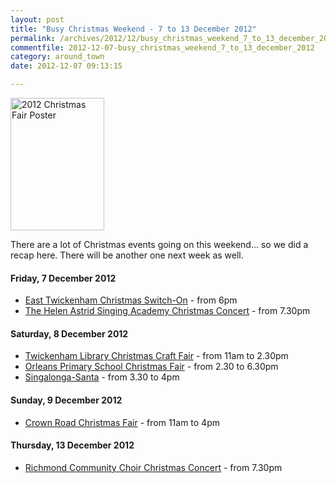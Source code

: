 ```yaml
---
layout: post
title: "Busy Christmas Weekend - 7 to 13 December 2012"
permalink: /archives/2012/12/busy_christmas_weekend_7_to_13_december_2012.html
commentfile: 2012-12-07-busy_christmas_weekend_7_to_13_december_2012
category: around_town
date: 2012-12-07 09:13:15

---
```


<a href="/assets/images/2012/2012-Christmas-Fair-Poster.jpg" title="See larger version of - 2012 Christmas Fair Poster"><img src="/assets/images/2012/2012-Christmas-Fair-Poster_thumb.jpg" width="150" height="212" alt="2012 Christmas Fair Poster" class="photo right"/></a>

There are a lot of Christmas events going on this weekend... so we did a recap here. There will be another one next week as well.

#### Friday, 7 December 2012

-   [East Twickenham Christmas Switch-On](/archives/2012/11/event_reminder_east_twickenham_christmas_switchon.html) - from 6pm
-   [The Helen Astrid Singing Academy Christmas Concert](/archives/2012/11/event_reminder_christmas_concert_7_december_2012.html) - from 7.30pm

#### Saturday, 8 December 2012

-   [Twickenham Library Christmas Craft Fair](/archives/2012/12/event_reminder_twickenham_library_christmas_craft.html) - from 11am to 2.30pm
-   [Orleans Primary School Christmas Fair](/archives/2012/12/event_reminder_orleans_primary_school_christmas_fa.html) - from 2.30 to 6.30pm
-   [Singalonga-Santa](/archives/2012/11/event_reminder_singalongasanta_8_december_2012.html) - from 3.30 to 4pm

#### Sunday, 9 December 2012

-   [Crown Road Christmas Fair](/archives/2012/11/event_reminder_crown_road_christmas_fair_9_decembe.html) - from 11am to 4pm

#### Thursday, 13 December 2012

-   [Richmond Community Choir Christmas Concert](/archives/2012/11/event_reminder_richmond_community_choir_christmas.html) - from 7.30pm
